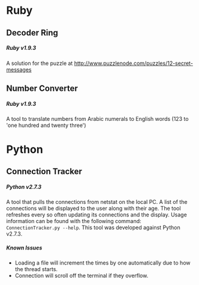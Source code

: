 # Ruby

## Decoder Ring
##### Ruby v1.9.3

A solution for the puzzle at http://www.puzzlenode.com/puzzles/12-secret-messages

## Number Converter
##### Ruby v1.9.3

A tool to translate numbers from Arabic numerals to English words (123 to 'one hundred and twenty three')

# Python

## Connection Tracker
##### Python v2.7.3

A tool that pulls the connections from netstat on the local PC. A list of the connections will be displayed to the user along with their age. The tool refreshes every so often updating its connections and the display. Usage information can be found with the following command: `ConnectionTracker.py --help`. This tool was developed against Python v2.7.3.

##### Known Issues

* Loading a file will increment the times by one automatically due to how the thread starts.
* Connection will scroll off the terminal if they overflow.